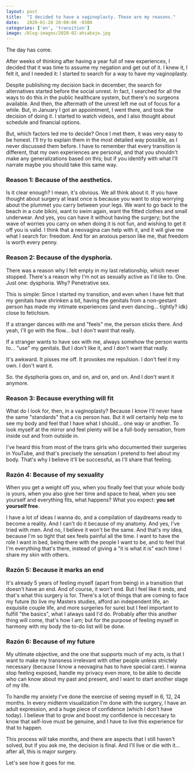 ```yaml
---
layout: post
title:  "I decided to have a vaginoplasty. These are my reasons."
date:   2020-01-28 20:00:00 -0300
categories: ['en', 'transition']
image: /blog-images/2020-02-ahiabajo.jpg
---
```


The day has come.

After weeks of thinking after having a year full of new experiences, I decided that it was time to assume my negation and get out of it. I knew it, I felt it, and I needed it: I started to search for a way to have my vaginoplasty.

Despite publishing my decision back in december, the search for alternatives started before the social unrest. In fact, I searched for all the ways to do this in the public healthcare system, but there's no surgeons available. And then, the aftermath of the unrest left me out of focus for a while. But, in January I got an appointment, I went there, and took the decision of doing it. I started to watch videos, and I also thought about schedule and financial options.

But, which factors led me to decide? Once I met them, it was very easy to be honest. I'll try to explain them in the most detailed way possible, as I never discussed them before. I have to remember that every transition is different, that my own experiences are personal, and that you shouldn't make any generalizations based on this; but if you identify with what I'll narrate maybe you should take this same way.

### Reason 1: Because of the aesthetics.

Is it clear enough? I mean, it's obvious. We all think about it. If you have thought about surgery at least once is because you want to stop worrying about the plummet you carry between your legs. We want to go back to the beach in a cute bikini, want to swim again, want the fitted clothes and small underwear. And yes, you can have it without having the surgery; but the wave of worries you carry on when doing it is not fun, and wishing to get it off you is valid. I think that a neovagina can help with it, and it will give me what I search for: freedom. And for an anxious person like me, that freedom is worth every penny.

### Reason 2: Because of the dysphoria.

There was a reason why I felt empty in my last relationship, which never stopped. There's a reason why I'm not as sexually active as I'd like to. One. Just one: dysphoria. Why? Penetrative sex.

This is simple: Since I started my transition, and even when I have felt that my genitals have shrinken a bit, having the genitals from a non-gestant person has made my intimate experiences (and even dancing... tightly? idk) close to fetichism.

If a stranger dances with me and "feels" me, the person sticks there. And yeah, I'll go with the flow... but I don't want that really.

If a stranger wants to have sex with me, always somehow the person wants to... "use" my genitals. But I don't like it, and I don't want that really.

It's awkward. It pisses me off. It provokes me repulsion. I don't feel it my own. I don't want it.

So. the dysphoria goes on, and on, and on, and on. And I don't want it anymore.

### Reason 3: Because everything will fit

What do I look for, then, in a vaginoplasty? Because I know I'll never have the same "standards" that a cis person has. But it will certainly help me to see my body and feel that I have what I should... one way or another. To look myself at the mirror and feel plenty will be a full-body sensation, from inside out and from outside in.

I've heard this from most of the trans girls who documented their surgeries in YouTube, and that's precisely the sensation I pretend to feel about my body. That's why I believe it'll be successful, as I'll share that feeling.

### Razón 4: Because of my sexuality

When you get a weight off you, when you finally feel that your whole body is yours, when you also give her time and space to heal, when you see yourself and everything fits, what happens? What you expect: **you set yourself free**.

I have a lot of ideas I wanna do, and a compilation of daydreams ready to become a reality. And I can't do it because of my anatomy. And yes, I've tried with men. And no, I believe it won't be the same. And that's my idea, because I'm so tight that sex feels painful all the time. I want to have the role I want in bed, being there with the people I want to be, and to feel that I'm everything that's there, instead of giving a "it is what it is" each time I share my skin with others.

### Razón 5: Because it marks an end

It's already 5 years of feeling myself (apart from being) in a transition that doesn't have an end. And of course, it won't end. But I feel like it ends, and that's what this surgery is for. There's a lot of things that are coming to face my future (to live my Masters studies, afford an independent life, an exquisite couple life, and more surgeries for sure) but I feel important to fulfill "the basics", what I always said I'd do. Probably after this another thing will come, that's how I am; but for the purpose of feeling myself in harmony with my body the to-do list will be done.

### Razón 6: Because of my future

My ultimate objective, and the one that supports much of my acts, is that I want to make my transness irrelevant with other people unless strictely necessary (because I know a neovagina has to have special care). I wanna stop feeling exposed, handle my privacy even more, to be able to decide who can know about my past and present, and I want to start another stage of my life.

To handle my anxiety I've done the exercise of seeing myself in 6, 12, 24 months. In every midterm visualization I'm done with the surgery, I have an adult expression, and a huge piece of confidence (which I don't have today). I believe that to grow and boost my confidence is neccesary to know that self-love must be genuine, and I have to live this experience for that to happen.

This process will take months, and there are aspects that I still haven't solved, but if you ask me, the decision is final. And I'll live or die with it... after all, this is major surgery.

Let's see how it goes for me.
